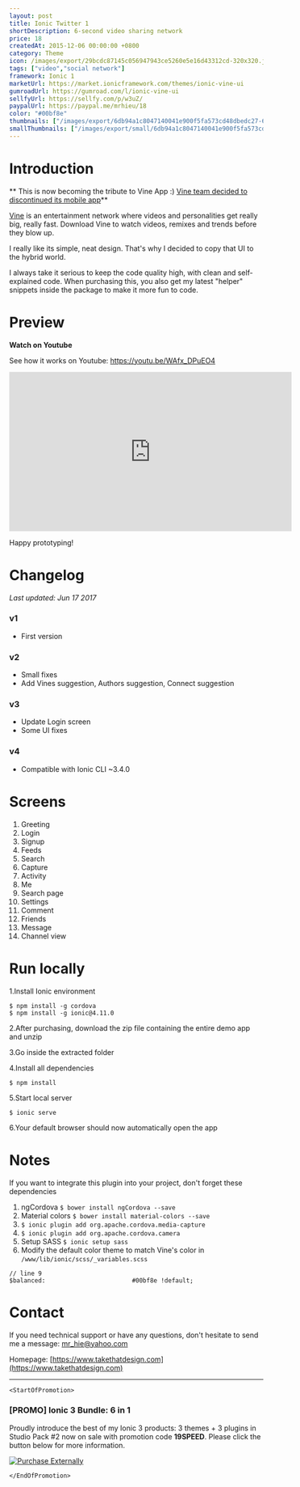 ```yaml
---
layout: post
title: Ionic Twitter 1
shortDescription: 6-second video sharing network 
price: 18
createdAt: 2015-12-06 00:00:00 +0800
category: Theme
icon: /images/export/29bcdc87145c056947943ce5260e5e16d43312cd-320x320.jpg
tags: ["video","social network"]
framework: Ionic 1
marketUrl: https://market.ionicframework.com/themes/ionic-vine-ui
gumroadUrl: https://gumroad.com/l/ionic-vine-ui
sellfyUrl: https://sellfy.com/p/w3uZ/
paypalUrl: https://paypal.me/mrhieu/18
color: "#00bf8e"
thumbnails: ["/images/export/6db94a1c8047140041e900f5fa573cd48dbedc27-640x1136.jpg","/images/export/97877450eb0554479128993140363e09c0883b2c-640x1136.jpg","/images/export/8ec5715d455805d4db836fca6d8b3b658e41ddfb-640x1136.jpg","/images/export/cc11accb352dd7460e37148d99379f8fd90cab1a-640x1136.jpg","/images/export/fe86a984e4c40c8f420cb259564505e90d49868f-640x1136.jpg"]
smallThumbnails: ["/images/export/small/6db94a1c8047140041e900f5fa573cd48dbedc27-640x1136.jpg","/images/export/small/97877450eb0554479128993140363e09c0883b2c-640x1136.jpg","/images/export/small/8ec5715d455805d4db836fca6d8b3b658e41ddfb-640x1136.jpg"]
---
```


# Introduction

** This is now becoming the tribute to Vine App :) [Vine team decided to discontinued its mobile app](https://medium.com/@vine/important-news-about-vine-909c5f4ae7a7#.lpm2iz7kn)**

[Vine](https://vine.co) is an entertainment network where videos and personalities get really big, really fast. Download Vine to watch videos, remixes and trends before they blow up.

I really like its simple, neat design. That's why I decided to copy that UI to the hybrid world.

I always take it serious to keep the code quality high, with clean and self-explained code. When purchasing this, you also get my latest "helper" snippets inside the package to make it more fun to code.

# Preview




**Watch on Youtube**

See how it works on Youtube: https://youtu.be/WAfx_DPuEO4

<iframe width="560" height="315" src="https://www.youtube.com/embed/WAfx_DPuEO4" frameborder="0" allow="accelerometer; autoplay; encrypted-media; gyroscope; picture-in-picture" allowfullscreen></iframe>


Happy prototyping!


# Changelog

*Last updated: Jun 17 2017*

### v1

* First version

### v2

* Small fixes
* Add Vines suggestion, Authors suggestion, Connect suggestion

### v3

* Update Login screen
* Some UI fixes

### v4

* Compatible with Ionic CLI ~3.4.0


# Screens

1. Greeting
2. Login
3. Signup
4. Feeds
5. Search
6. Capture
7. Activity
8. Me
9. Search page
10. Settings
11. Comment
12. Friends
13. Message
14. Channel view

# Run locally
1.Install Ionic environment

```
$ npm install -g cordova
$ npm install -g ionic@4.11.0
```

2.After purchasing, download the zip file containing the entire demo app and unzip

3.Go inside the extracted folder

4.Install all dependencies

```
$ npm install
```

5.Start local server
```
$ ionic serve
```

6.Your default browser should now automatically open the app


# Notes

If you want to integrate this plugin into your project, don't forget these dependencies

1. ngCordova `$ bower install ngCordova --save`
2. Material colors `$ bower install material-colors --save`
3. `$ ionic plugin add org.apache.cordova.media-capture`
4. `$ ionic plugin add org.apache.cordova.camera`
5. Setup SASS `$ ionic setup sass`
6. Modify the default color theme to match Vine's color in `/www/lib/ionic/scss/_variables.scss`

```
// line 9
$balanced:                        #00bf8e !default;
```


# Contact
If you need technical support or have any questions, don't hesitate to send me a message: [mr_hie@yahoo.com](mailto:mr_hie@yahoo.com)

Homepage: [https://www.takethatdesign.com](https://www.takethatdesign.com)


------------------

`<StartOfPromotion>`
### [PROMO] Ionic 3 Bundle: 6 in 1
Proudly introduce the best of my Ionic 3 products: 3 themes + 3 plugins in Studio Pack #2  now on sale with promotion code **19SPEED**. Please click the button below for more information.

[![Purchase Externally](http://bit.ly/2E4p4z3)](https://gum.co/ionic3-ui-bundle)

`</EndOfPromotion>`